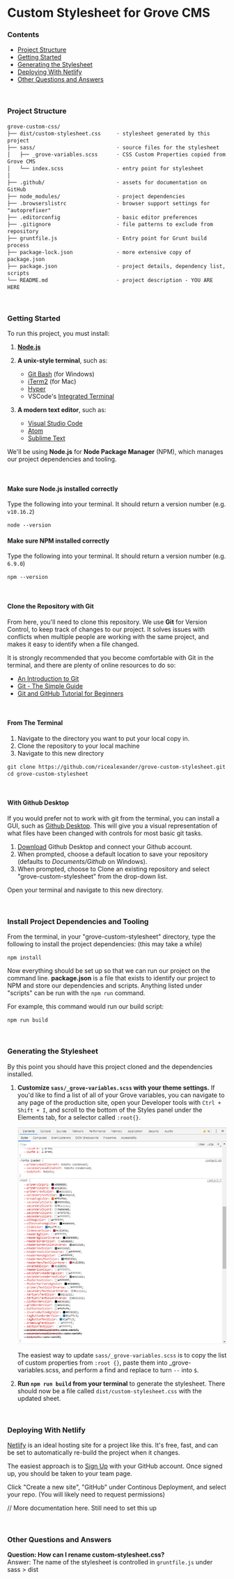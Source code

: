 # Custom Stylesheet for Grove CMS

### Contents

* [Project Structure](#project-structure)
* [Getting Started](#getting-started)
* [Generating the Stylesheet](#generating-the-stylesheet)
* [Deploying With Netlify](#deploying-with-netlify)
* [Other Questions and Answers](#other-questions-and-answers)

<br>

### Project Structure

```
grove-custom-css/
├── dist/custom-stylesheet.css     · stylesheet generated by this project
├── sass/                          · source files for the stylesheet
│   ├── _grove-variables.scss      · CSS Custom Properties copied from Grove CMS
│   └── index.scss                 · entry point for stylesheet
│
├── .github/                       · assets for documentation on GitHub
├── node_modules/                  · project dependencies
├── .browserslistrc                · browser support settings for "autoprefixer"
├── .editorconfig                  · basic editor preferences
├── .gitignore                     · file patterns to exclude from repository
├── gruntfile.js                   · Entry point for Grunt build process
├── package-lock.json              · more extensive copy of package.json
├── package.json                   · project details, dependency list, scripts
└── README.md                      · project description - YOU ARE HERE
```

<br>

### Getting Started

To run this project, you must install:

1. **[Node.js](https://nodejs.org/en/)**

2. **A unix-style terminal**, such as:
    * [Git Bash](https://git-scm.com/downloads) (for Windows)
    * [iTerm2](https://www.iterm2.com/) (for Mac)
    * [Hyper](https://hyper.is/)
    * VSCode's [Integrated Terminal](https://code.visualstudio.com/docs/editor/integrated-terminal)

3. **A modern text editor**, such as:
    * [Visual Studio Code](https://code.visualstudio.com/download)
    * [Atom](https://atom.io/)
    * [Sublime Text](https://www.sublimetext.com/)


We'll be using **Node.js** for **Node Package Manager** (NPM), which manages our project dependencies and tooling.

<br>

#### Make sure Node.js installed correctly
Type the following into your terminal. It should return a version number (e.g. `v10.16.2`)
```shell
node --version
```

#### Make sure NPM installed correctly
Type the following into your terminal. It should return a version number (e.g. `6.9.0`)
```shell
npm --version
```

<br>

#### Clone the Repository with Git
From here, you'll need to clone this repository. We use **Git** for Version Control, to keep track of changes to our project. It solves issues with conflicts when multiple people are working with the same project, and makes it easy to identify when a file changed.

It is strongly recommended that you become comfortable with Git in the terminal, and there are plenty of online resources to do so:
* [An Introduction to Git](https://www.freecodecamp.org/news/what-is-git-and-how-to-use-it-c341b049ae61/)
* [Git - The Simple Guide](https://rogerdudler.github.io/git-guide/)
* [Git and GitHub Tutorial for Beginners](https://product.hubspot.com/blog/git-and-github-tutorial-for-beginners)

<br>

#### From The Terminal
1. Navigate to the directory you want to put your local copy in.
2. Clone the repository to your local machine
3. Navigate to this new directory
```shell
git clone https://github.com/ricealexander/grove-custom-stylesheet.git
cd grove-custom-stylesheet
```
<br>

#### With Github Desktop
If you would prefer not to work with git from the terminal, you can install a GUI, such as [Github Desktop](https://desktop.github.com/). This will give you a visual representation of what files have been changed with controls for most basic git tasks.

1. [Download](https://desktop.github.com/) Github Desktop and connect your Github account.
2. When prompted, choose a default location to save your repository (defaults to _Documents/Github_ on Windows).
3. When prompted, choose to Clone an existing repository and select "grove-custom-stylesheet" from the drop-down list.

Open your terminal and navigate to this new directory.

<br>

### Install Project Dependencies and Tooling
From the terminal, in your "grove-custom-stylesheet" directory, type the following to install the project dependencies: (this may take a while)
```shell
npm install
```

Now everything should be set up so that we can run our project on the command line. **package.json** is a file that exists to identify our project to NPM and store our dependencies and scripts. Anything listed under "scripts" can be run with the `npm run` command.

For example, this command would run our build script:
```shell
npm run build
```

<br>

### Generating the Stylesheet

By this point you should have this project cloned and the dependencies installed.

1. **Customize `sass/_grove-variables.scss` with your theme settings.** If you'd like to find a list of all of your Grove variables, you can navigate to any page of the production site, open your Developer tools with `Ctrl + Shift + I`, and scroll to the bottom of the Styles panel under the Elements tab, for a selector called `:root{}`.

    ![List of Grove Properties](./.github/grove-custom-properties-list.png)

    The easiest way to update `sass/_grove-variables.scss` is to copy the list of custom properties from `:root {}`, paste them into _grove-variables.scss, and perform a find and replace to turn `--` into `$`.

2. **Run `npm run build` from your terminal** to generate the stylesheet. There should now be a file called `dist/custom-stylesheet.css` with the updated sheet.

<br>

### Deploying With Netlify

[Netlify](https://www.netlify.com/) is an ideal hosting site for a project like this. It's free, fast, and can be set to automatically re-build the project when it changes.

The easiest approach is to [Sign Up](https://app.netlify.com/signup) with your GitHub account. Once signed up, you should be taken to your team page.

Click "Create a new site", "GitHub" under Continous Deployment, and select your repo. (You will likely need to request permissions)

// More documentation here. Still need to set this up

<br>

### Other Questions and Answers

**Question: How can I rename custom-stylesheet.css?**
<br>Answer: The name of the stylesheet is controlled in `gruntfile.js` under sass > dist
